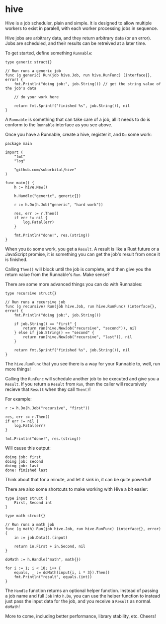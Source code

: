 # hive

Hive is a job scheduler, plain and simple. It is designed to allow multiple workers to exist in paralell, with each worker processing jobs in sequence.

Hive jobs are arbitrary data, and they return arbitrary data (or an error). Jobs are scheduled, and their results can be retreived at a later time.

To get started, define something `Runnable`:
```golang
type generic struct{}

// Run runs a generic job
func (g generic) Run(job hive.Job, run hive.RunFunc) (interface{}, error) {
	fmt.Println("doing job:", job.String()) // get the string value of the job's data

	// do your work here

	return fmt.Sprintf("finished %s", job.String()), nil
}
```
A `Runnable` is something that can take care of a job, all it needs to do is conform to the `Runnable` interface as you see above.

Once you have a Runnable, create a hive, register it, and `Do` some work:
```golang
package main

import (
	"fmt"
	"log"

	"github.com/suborbital/hive"
)

func main() {
	h := hive.New()

	h.Handle("generic", generic{})

	r := h.Do(h.Job("generic", "hard work"))

	res, err := r.Then()
	if err != nil {
		log.Fatal(err)
	}

	fmt.Println("done!", res.(string))
}
```
When you `Do` some work, you get a `Result`. A result is like a Rust future or a JavaScript promise, it is something you can get the job's result from once it is finished.

Calling `Then()` will block until the job is complete, and then give you the return value from the Runnable's `Run`. Make sense?

There are some more advanced things you can do with Runnables:
```golang
type recursive struct{}

// Run runs a recursive job
func (g recursive) Run(job hive.Job, run hive.RunFunc) (interface{}, error) {
	fmt.Println("doing job:", job.String())

	if job.String() == "first" {
		return run(hive.NewJob("recursive", "second")), nil
	} else if job.String() == "second" {
		return run(hive.NewJob("recursive", "last")), nil
	}

	return fmt.Sprintf("finished %s", job.String()), nil
}
```
The `hive.RunFunc` that you see there is a way for your Runnable to, well, run more things!

Calling the `RunFunc` will schedule another job to be executed and give you a `Result`. If you return a `Result` from `Run`, then the caller will recursively recieve that `Result` when they call `Then()`!

For example:
```golang
r := h.Do(h.Job("recursive", "first"))

res, err := r.Then()
if err != nil {
	log.Fatal(err)
}

fmt.Println("done!", res.(string))
```
Will cause this output:
```
doing job: first
doing job: second
doing job: last
done! finished last
```
Think about that for a minute, and let it sink in, it can be quite powerful!

There are also some shortcuts to make working with Hive a bit easier:
```golang
type input struct {
	First, Second int
}

type math struct{}

// Run runs a math job
func (g math) Run(job hive.Job, run hive.RunFunc) (interface{}, error) {
	in := job.Data().(input)

	return in.First + in.Second, nil
}
```
```golang
doMath := h.Handle("math", math{})

for i := 1; i < 10; i++ {
	equals, _ := doMath(input{i, i * 3}).Then()
	fmt.Println("result", equals.(int))
}
```
The `Handle` function returns an optional helper function. Instead of passing a job name and full `Job` into `h.Do`, you can use the helper function to instead just pass the input data for the job, and you receive a `Result` as normal. `doMath`!

More to come, including better performance, library stability, etc. Cheers!